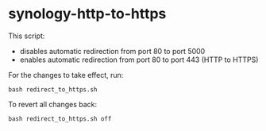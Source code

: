 # synology-http-to-https

This script:
- disables automatic redirection from port 80 to port 5000
- enables automatic redirection from port 80 to port 443 (HTTP to HTTPS)

For the changes to take effect, run:
```
bash redirect_to_https.sh
```

To revert all changes back:
```
bash redirect_to_https.sh off
```